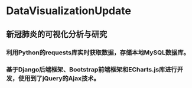 # DataVisualizationUpdate
## 新冠肺炎的可视化分析与研究
### 利用Python的requests库实时获取数据，存储本地MySQL数据库。
### 基于Django后端框架、Bootstrap前端框架和ECharts.js库进行开发，使用到了jQuery的Ajax技术。
